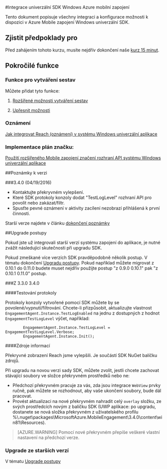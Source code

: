 <properties
    pageTitle="Integrace s Windows univerzální SDK"
    description="Univerzální integrace s Windows pro SDK pro Azure mobilní zasunutí"                                     
    services="mobile-engagement"
    documentationCenter="mobile"
    authors="piyushjo"
    manager="dwrede"
    editor="" />

<tags
    ms.service="mobile-engagement"
    ms.workload="mobile"
    ms.tgt_pltfrm="mobile-windows-store"
    ms.devlang="dotnet"
    ms.topic="article"
    ms.date="08/12/2016"
    ms.author="piyushjo;ricksal" />

#<a name="windows-universal-sdk-integration-for-azure-mobile-engagement"></a>Integrace univerzální SDK Windows Azure mobilní zapojení

Tento dokument popisuje všechny integraci a konfigurace možnosti k dispozici v Azure Mobile zapojení Windows univerzální SDK.

## <a name="prerequisites"></a>Zjistit předpoklady pro

Před zahájením tohoto kurzu, musíte nejdřív dokončení naše [kurz 15 minut](mobile-engagement-windows-store-dotnet-get-started.md).

## <a name="advanced-features"></a>Pokročilé funkce

### <a name="reporting-features"></a>Funkce pro vytváření sestav
Můžete přidat tyto funkce:

1. [Rozšířené možnosti vytváření sestav](mobile-engagement-windows-store-advanced-reporting.md)

2. [Upřesnit možnosti](mobile-engagement-windows-store-advanced-configuration.md)

### <a name="notifications"></a>Oznámení

[Jak integrovat Reach (oznámení) v systému Windows univerzální aplikace](mobile-engagement-windows-store-integrate-engagement-reach.md)

### <a name="tag-plan-implementation"></a>Implementace plán značku:

[Použití rozšířeného Mobile zapojení značení rozhraní API systému Windows univerzální aplikace](mobile-engagement-windows-store-use-engagement-api.md)

##<a name="release-notes"></a>Poznámky k verzi

###<a name="340-04192016"></a>3.4.0 (04/19/2016)

-   Kontaktujte překryvném vylepšení.
-   Které SDK protokoly konzoly dodat "TestLogLevel" rozhraní API pro povolit nebo zakázat/filtr.
-   Spusťte pevné oznámení v aktivity zacílení nezobrazí přihlášená k první činnosti.

Starší verze najdete v článku [dokončení poznámky](mobile-engagement-windows-store-release-notes.md)

##<a name="upgrade-procedures"></a>Upgrade postupy

Pokud jste už integrovali starší verzí systému zapojení do aplikace, je nutné zvážit následující skutečnosti při upgradu SDK.

Pokud zmeškané více verzích SDK pravděpodobně několik postup. V tématu dokončení [Upgradu postupy](mobile-engagement-windows-store-upgrade-procedure.md). Pokud například můžete migrovat z 0.10.1 do 0.11.0 budete muset nejdřív použijte postup "z 0.9.0 0.10.1" pak "z 0.10.1 0.11.0" postup.

###<a name="from-330-to-340"></a>Z 3.3.0 3.4.0

####<a name="test-logs"></a>Testování protokoly

Protokoly konzoly vytvořené pomocí SDK můžete by se povolené/vypnutí/filtrování. Chcete-li přizpůsobit, aktualizujte vlastnost `EngagementAgent.Instance.TestLogEnabled` na jednu z dostupných z hodnot `EngagementTestLogLevel` výčet, například:

            EngagementAgent.Instance.TestLogLevel = EngagementTestLogLevel.Verbose;
            EngagementAgent.Instance.Init();

####<a name="resources"></a>Zdroje informací

Překryvné zobrazení Reach jsme vylepšili. Je součástí SDK NuGet balíčku zdrojů.

Při upgradu na novou verzi sady SDK, můžete zvolit, jestli chcete zachovat stávající soubory ve složce překryvném prostředků nebo ne:

* Předchozí překryvném pracuje za vás, zda jsou integrace `WebView` prvky ručně, pak můžete se rozhodnout, aby vaše ukončení soubory, bude dál pracovat.
* Provést aktualizaci na nové překryvném nahradit celý `overlay` složku, ze svých prostředcích novým z balíčku SDK (UWP aplikace: po upgradu, dostanete se nová složka překryvném z uživatelského profilu %\\.nuget\packages\MicrosoftAzure.MobileEngagement\3.4.0\content\win81\Resources).

> [AZURE.WARNING] Pomocí nové překryvném přepíše veškeré vlastní nastavení na předchozí verze.

### <a name="upgrade-from-older-versions"></a>Upgrade ze starších verzí

V tématu [Upgrade postupy](mobile-engagement-windows-store-upgrade-procedure.md)
